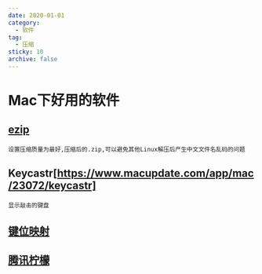 ```yaml
---
date: 2020-01-01
category:
  - 软件
tag:
  - 压缩
sticky: 10
archive: false
---
```


# Mac下好用的软件

## [ezip](https://ezip.awehunt.com/)

`设置压缩质量为最好,压缩后的.zip,可以避免其他Linux解压后产生中文文件名乱码的问题`

## Keycastr[https://www.macupdate.com/app/mac/23072/keycastr]
`显示敲击的键盘`


## [键位映射](https://karabiner-elements.pqrs.org/)

## [腾讯柠檬](https://lemon.qq.com/)